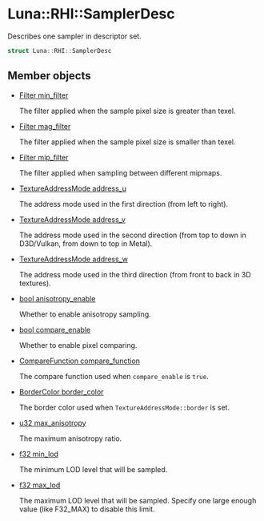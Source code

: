 # Luna::RHI::SamplerDesc
Describes one sampler in descriptor set. 

```c++
struct Luna::RHI::SamplerDesc
```

## Member objects
* [Filter min_filter](struct_luna_1_1_r_h_i_1_1_sampler_desc_1a201fe5a47857ba61ef4fb670152527e4.md)

    The filter applied when the sample pixel size is greater than texel. 

* [Filter mag_filter](struct_luna_1_1_r_h_i_1_1_sampler_desc_1ad88bf364d5119c107d67d229426b0896.md)

    The filter applied when the sample pixel size is smaller than texel. 

* [Filter mip_filter](struct_luna_1_1_r_h_i_1_1_sampler_desc_1a44b3ca87bde5aab6615ff1ba6139757e.md)

    The filter applied when sampling between different mipmaps. 

* [TextureAddressMode address_u](struct_luna_1_1_r_h_i_1_1_sampler_desc_1a9cbd91eb0ca9367e021b02d7f42da094.md)

    The address mode used in the first direction (from left to right). 

* [TextureAddressMode address_v](struct_luna_1_1_r_h_i_1_1_sampler_desc_1afb055bde450ce94db875aca0e5eea6ed.md)

    The address mode used in the second direction (from top to down in D3D/Vulkan, from down to top in Metal). 

* [TextureAddressMode address_w](struct_luna_1_1_r_h_i_1_1_sampler_desc_1af472e53a9a1ba835541d31727d9a4cad.md)

    The address mode used in the third direction (from front to back in 3D textures). 

* [bool anisotropy_enable](struct_luna_1_1_r_h_i_1_1_sampler_desc_1a1e8c7c3ebf6eabf931a232e5842f8c05.md)

    Whether to enable anisotropy sampling. 

* [bool compare_enable](struct_luna_1_1_r_h_i_1_1_sampler_desc_1a66243f5825dbba80905b50799c349f19.md)

    Whether to enable pixel comparing. 

* [CompareFunction compare_function](struct_luna_1_1_r_h_i_1_1_sampler_desc_1a0e1051c7f0e24a68342e5749d136efd0.md)

    The compare function used when `compare_enable` is `true`. 

* [BorderColor border_color](struct_luna_1_1_r_h_i_1_1_sampler_desc_1ae0c693c9793a6341f2df24b472def168.md)

    The border color used when `TextureAddressMode::border` is set. 

* [u32 max_anisotropy](struct_luna_1_1_r_h_i_1_1_sampler_desc_1afa01ec18ff46dda2d17f8a742f8bcb42.md)

    The maximum anisotropy ratio. 

* [f32 min_lod](struct_luna_1_1_r_h_i_1_1_sampler_desc_1a0efbf62641b790b6ddb2d87de8798119.md)

    The minimum LOD level that will be sampled. 

* [f32 max_lod](struct_luna_1_1_r_h_i_1_1_sampler_desc_1a9dd5087efe1b6cd9bb7b8db3a0cdc3c5.md)

    The maximum LOD level that will be sampled. Specify one large enough value (like F32_MAX) to disable this limit. 

